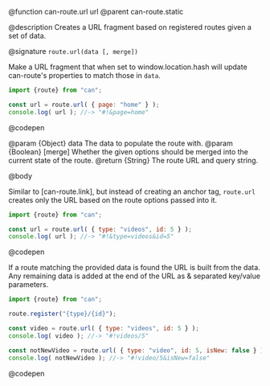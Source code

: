 @function can-route.url url
@parent can-route.static

@description Creates a URL fragment based on registered routes given a set of data.

@signature `route.url(data [, merge])`

  Make a URL fragment that when set to window.location.hash will update can-route's properties to match those in `data`.

  ```js
  import {route} from "can";

  const url = route.url( { page: "home" } );
  console.log( url ); //-> "#!&page=home"
  ```
  @codepen

  @param {Object} data The data to populate the route with.
  @param {Boolean} [merge] Whether the given options should be merged into the current state of the route.
  @return {String} The route URL and query string.

@body

Similar to [can-route.link], but instead of creating an anchor tag, `route.url` creates only the URL based on the route options passed into it.

```js
import {route} from "can";

const url = route.url( { type: "videos", id: 5 } );
console.log( url ); //-> "#!&type=videos&id=5"
```
@codepen

If a route matching the provided data is found the URL is built from the data. Any remaining data is added at the end of the URL as & separated key/value parameters.

```js
import {route} from "can";

route.register("{type}/{id}");

const video = route.url( { type: "videos", id: 5 } );
console.log( video ); //-> "#!videos/5"

const notNewVideo = route.url( { type: "video", id: 5, isNew: false } );
console.log( notNewVideo ); //-> "#!video/5&isNew=false"
```
@codepen
